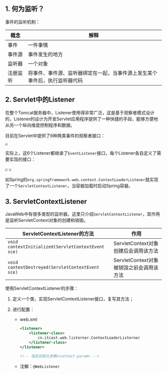 ## 1. 何为监听？

事件的监听机制：

| **概念** | **解释**                                                     |
| -------- | ------------------------------------------------------------ |
| 事件     | 一件事情                                                     |
| 事件源   | 事件发生的地方                                               |
| 监听器   | 一个对象                                                     |
| 注册监听 | 将事件、事件源、监听器绑定在一起，当事件源上发生某个事件后，执行监听器代码 |

## 2. Servlet中的Listener

在整个Tomcat服务器中，Listener使用得非常广泛，这是基于观察者模式设计的，Listener的设计为开发Servlet应用程序提供了一种快捷的手段，能够方便地从另一个纵向维度控制程序和数据。

目前在Servlet中提供了6种两类事件的观察者接口：

<img src="https://chua-n.gitee.io/figure-bed/notebook/JavaWeb/后端/27.png" style="zoom:50%;" />

实际上，这6个Listener都继承了`EventListener`接口，每个Listener各自定义了需要实现的接口：

<img src="https://chua-n.gitee.io/figure-bed/notebook/JavaWeb/后端/28.png" style="zoom:50%;" />

<img src="https://chua-n.gitee.io/figure-bed/notebook/JavaWeb/后端/29.png" style="zoom:50%;" />

如Spring的`org.springframework.web.context.ContextLoaderListener`就实现了一个`ServletContextListener`，当容器加载时启动Spring容器。

## 3. ServletContextListener

JavaWeb中有很多类型的监听器，这里只介绍`ServletContextListener`，其作用是监听ServletContext对象的创建和销毁。

| ServletContextListener的方法                       | 作用                                     |
| -------------------------------------------------- | ---------------------------------------- |
| `void contextInitialized(ServletContextEvent sce)` | ServletContext对象创建后会调用该方法     |
| `void contextDestroyed(ServletContextEvent sce)`   | ServletContext对象被销毁之前会调用该方法 |

使用ServletContextListener的步骤：

1. 定义一个类，实现ServletContextListener接口，复写其方法；

2. 进行配置：

    - web.xml

        ```xml
        <listener>
            <listener-class>   
                cn.itcast.web.listerner.ContextLoaderListerner
            </listener-class>
        </listener>
        
        <!-- 指定初始化参数<context-param> -->
        ```

    - 注解：`@WebListener`

